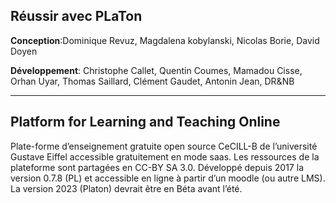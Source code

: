 ## Réussir avec PLaTon  

**Conception**:Dominique Revuz, Magdalena kobylanski, Nicolas Borie, David Doyen  

**Développement**: Christophe Callet, Quentin Coumes, Mamadou Cisse, Orhan Uyar, Thomas Saillard, Clément Gaudet, Antonin Jean, DR&NB  

---

##  Platform for Learning and Teaching Online

Plate-forme d’enseignement gratuite open source CeCILL-B  de l’université Gustave Eiffel accessible gratuitement en mode saas.
Les ressources de la plateforme sont partagées en CC-BY SA 3.0. 
Développé depuis 2017 la version 0.7.8 (PL) et accessible en ligne à partir d’un moodle (ou autre LMS).
La version 2023 (Platon) devrait être en Béta avant l’été.